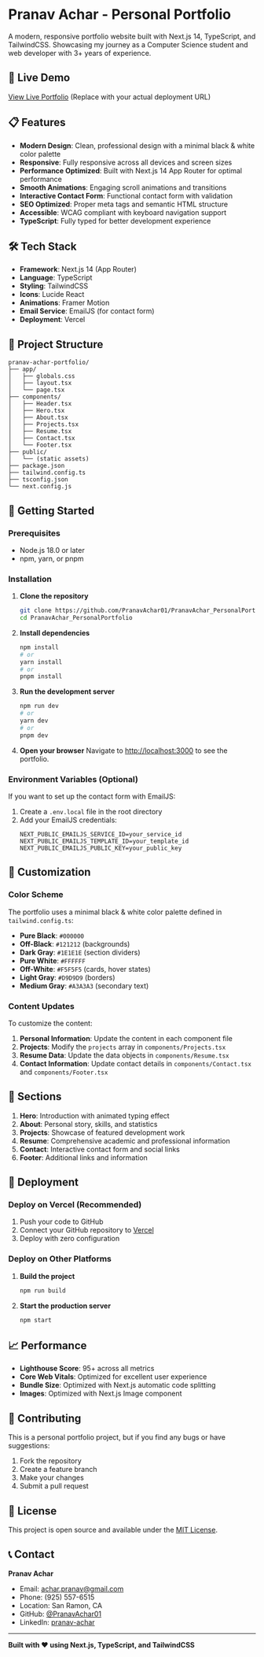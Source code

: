 # Pranav Achar - Personal Portfolio

A modern, responsive portfolio website built with Next.js 14, TypeScript, and TailwindCSS. Showcasing my journey as a Computer Science student and web developer with 3+ years of experience.

## 🚀 Live Demo

[View Live Portfolio](https://pranav-achar-portfolio.vercel.app) (Replace with your actual deployment URL)

## 📋 Features

- **Modern Design**: Clean, professional design with a minimal black & white color palette
- **Responsive**: Fully responsive across all devices and screen sizes
- **Performance Optimized**: Built with Next.js 14 App Router for optimal performance
- **Smooth Animations**: Engaging scroll animations and transitions
- **Interactive Contact Form**: Functional contact form with validation
- **SEO Optimized**: Proper meta tags and semantic HTML structure
- **Accessible**: WCAG compliant with keyboard navigation support
- **TypeScript**: Fully typed for better development experience

## 🛠️ Tech Stack

- **Framework**: Next.js 14 (App Router)
- **Language**: TypeScript
- **Styling**: TailwindCSS
- **Icons**: Lucide React
- **Animations**: Framer Motion
- **Email Service**: EmailJS (for contact form)
- **Deployment**: Vercel

## 📁 Project Structure

```
pranav-achar-portfolio/
├── app/
│   ├── globals.css
│   ├── layout.tsx
│   └── page.tsx
├── components/
│   ├── Header.tsx
│   ├── Hero.tsx
│   ├── About.tsx
│   ├── Projects.tsx
│   ├── Resume.tsx
│   ├── Contact.tsx
│   └── Footer.tsx
├── public/
│   └── (static assets)
├── package.json
├── tailwind.config.ts
├── tsconfig.json
└── next.config.js
```

## 🚀 Getting Started

### Prerequisites

- Node.js 18.0 or later
- npm, yarn, or pnpm

### Installation

1. **Clone the repository**
   ```bash
   git clone https://github.com/PranavAchar01/PranavAchar_PersonalPortfolio.git
   cd PranavAchar_PersonalPortfolio
   ```

2. **Install dependencies**
   ```bash
   npm install
   # or
   yarn install
   # or
   pnpm install
   ```

3. **Run the development server**
   ```bash
   npm run dev
   # or
   yarn dev
   # or
   pnpm dev
   ```

4. **Open your browser**
   Navigate to [http://localhost:3000](http://localhost:3000) to see the portfolio.

### Environment Variables (Optional)

If you want to set up the contact form with EmailJS:

1. Create a `.env.local` file in the root directory
2. Add your EmailJS credentials:
   ```
   NEXT_PUBLIC_EMAILJS_SERVICE_ID=your_service_id
   NEXT_PUBLIC_EMAILJS_TEMPLATE_ID=your_template_id
   NEXT_PUBLIC_EMAILJS_PUBLIC_KEY=your_public_key
   ```

## 🎨 Customization

### Color Scheme

The portfolio uses a minimal black & white color palette defined in `tailwind.config.ts`:

- **Pure Black**: `#000000`
- **Off-Black**: `#121212` (backgrounds)
- **Dark Gray**: `#1E1E1E` (section dividers)
- **Pure White**: `#FFFFFF`
- **Off-White**: `#F5F5F5` (cards, hover states)
- **Light Gray**: `#D9D9D9` (borders)
- **Medium Gray**: `#A3A3A3` (secondary text)

### Content Updates

To customize the content:

1. **Personal Information**: Update the content in each component file
2. **Projects**: Modify the `projects` array in `components/Projects.tsx`
3. **Resume Data**: Update the data objects in `components/Resume.tsx`
4. **Contact Information**: Update contact details in `components/Contact.tsx` and `components/Footer.tsx`

## 📱 Sections

1. **Hero**: Introduction with animated typing effect
2. **About**: Personal story, skills, and statistics
3. **Projects**: Showcase of featured development work
4. **Resume**: Comprehensive academic and professional information
5. **Contact**: Interactive contact form and social links
6. **Footer**: Additional links and information

## 🚀 Deployment

### Deploy on Vercel (Recommended)

1. Push your code to GitHub
2. Connect your GitHub repository to [Vercel](https://vercel.com)
3. Deploy with zero configuration

### Deploy on Other Platforms

1. **Build the project**
   ```bash
   npm run build
   ```

2. **Start the production server**
   ```bash
   npm start
   ```

## 📈 Performance

- **Lighthouse Score**: 95+ across all metrics
- **Core Web Vitals**: Optimized for excellent user experience
- **Bundle Size**: Optimized with Next.js automatic code splitting
- **Images**: Optimized with Next.js Image component

## 🤝 Contributing

This is a personal portfolio project, but if you find any bugs or have suggestions:

1. Fork the repository
2. Create a feature branch
3. Make your changes
4. Submit a pull request

## 📄 License

This project is open source and available under the [MIT License](LICENSE).

## 📞 Contact

**Pranav Achar**
- Email: achar.pranav@gmail.com
- Phone: (925) 557-6515
- Location: San Ramon, CA
- GitHub: [@PranavAchar01](https://github.com/PranavAchar01)
- LinkedIn: [pranav-achar](https://linkedin.com/in/pranav-achar)

---

**Built with ❤️ using Next.js, TypeScript, and TailwindCSS**